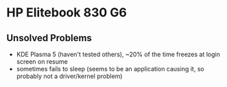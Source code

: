 # HP Elitebook 830 G6

## Unsolved Problems

* KDE Plasma 5 (haven't tested others), ~20% of the time freezes at login screen on resume
* sometimes fails to sleep (seems to be an application causing it, so probably not a driver/kernel problem)
